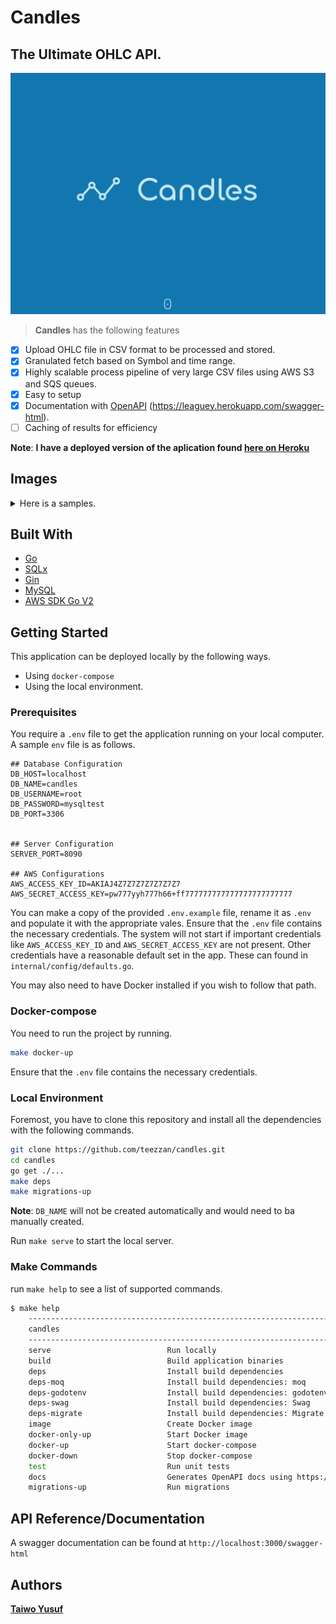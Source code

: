 # Candles

## The Ultimate OHLC API.

![Logo](./docs/logo.png)

> **Candles** has the following features

- [x] Upload OHLC file in CSV format to be processed and stored.
- [x] Granulated fetch based on Symbol and time range.
- [x] Highly scalable process pipeline of very large CSV files using AWS S3 and SQS queues.
- [x] Easy to setup
- [x] Documentation with [OpenAPI](https://leaguey.herokuapp.com/swagger-html) (https://leaguey.herokuapp.com/swagger-html).
- [ ] Caching of results for efficiency

**Note**: **I have a deployed version of the aplication found [here on Heroku](https://leaguey.herokuapp.com/swagger-html)**

## Images

<details>
<summary>Here is a samples.</summary>

![docs](./docs/openAPI.png)

</details>

## Built With

- [Go](https://go.dev/)
- [SQLx](https://github.com/jmoiron/sqlx)
- [Gin](https://github.com/gin-gonic/gin)
- [MySQL](https://www.mysql.com/)
- [AWS SDK Go V2](https://github.com/aws/aws-sdk-go-v2)

## Getting Started

This application can be deployed locally by the following ways.

- Using `docker-compose`
- Using the local environment.

### Prerequisites

You require a `.env` file to get the application running on your local computer. A sample `env` file is as follows.

```
## Database Configuration
DB_HOST=localhost
DB_NAME=candles
DB_USERNAME=root
DB_PASSWORD=mysqltest
DB_PORT=3306


## Server Configuration
SERVER_PORT=8090

## AWS Configurations
AWS_ACCESS_KEY_ID=AKIAJ4Z7Z7Z7Z7Z7Z7Z7
AWS_SECRET_ACCESS_KEY=pw777yyh777h66+ff777777777777777777777777

```

You can make a copy of the provided `.env.example` file, rename it as `.env` and populate it with the appropriate vales. Ensure that the `.env` file contains the necessary credentials. The system will not start if important credentials like `AWS_ACCESS_KEY_ID` and `AWS_SECRET_ACCESS_KEY` are not present. Other credentials have a reasonable default set in the app. These can found in `internal/config/defaults.go`.

You may also need to have Docker installed if you wish to follow that path.

### Docker-compose

You need to run the project by running.

```bash
make docker-up
```

Ensure that the `.env` file contains the necessary credentials.

### Local Environment

Foremost, you have to clone this repository and install all the dependencies with the following commands.

```bash
git clone https://github.com/teezzan/candles.git
cd candles
go get ./...
make deps
make migrations-up
```

**Note**: `DB_NAME` will not be created automatically and would need to ba manually created.

Run `make serve` to start the local server.

### Make Commands

run `make help` to see a list of supported commands.

```bash
$ make help
    ------------------------------------------------------------------------
    candles
    ------------------------------------------------------------------------
    serve                          Run locally
    build                          Build application binaries
    deps                           Install build dependencies
    deps-moq                       Install build dependencies: moq
    deps-godotenv                  Install build dependencies: godotenv
    deps-swag                      Install build dependencies: Swag
    deps-migrate                   Install build dependencies: Migrate
    image                          Create Docker image
    docker-only-up                 Start Docker image
    docker-up                      Start docker-compose
    docker-down                    Stop docker-compose
    test                           Run unit tests
    docs                           Generates OpenAPI docs using https://github.com/swaggo/swag
    migrations-up                  Run migrations
```

## API Reference/Documentation

A swagger documentation can be found at `http://localhost:3000/swagger-html`

## Authors

**[Taiwo Yusuf](https://github.com/teezzan/)**

